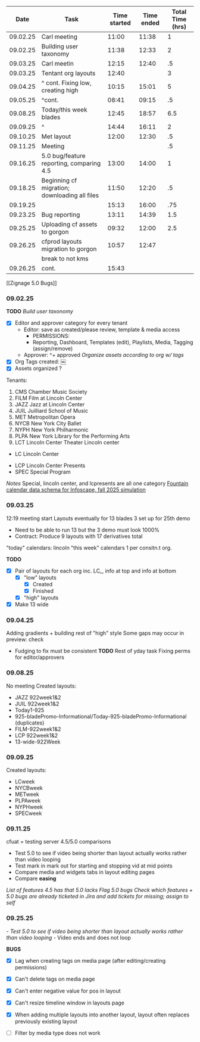 
| Date     | Task                                          | Time started | Time ended | Total Time (hrs) |
| -------- | --------------------------------------------- | ------------ | ---------- | ---------------- |
| 09.02.25 | Carl meeting                                  | 11:00        | 11:38      | 1                |
| 09.02.25 | Building user taxonomy                        | 11:38        | 12:33      | 2                |
| 09.03.25 | Carl meetin                                   | 12:15        | 12:40      | .5               |
| 09.03.25 | Tentant org layouts                           | 12:40        |            | 3                |
| 09.04.25 | ^ cont. Fixing low, creating high             | 10:15        | 15:01      | 5                |
| 09.05.25 | ^cont.                                        | 08:41        | 09:15      | .5               |
| 09.08.25 | Today/this week blades                        | 12:45        | 18:57      | 6.5              |
| 09.09.25 | ^                                             | 14:44        | 16:11      | 2                |
| 09.10.25 | Met layout                                    | 12:00        | 12:30      | .5               |
| 09.11.25 | Meeting                                       |              |            | .5               |
| 09.16.25 | 5.0 bug/feature reporting, comparing 4.5      | 13:00        | 14:00      | 1                |
| 09.18.25 | Beginning cf migration; downloading all files | 11:50        | 12:20      | .5               |
| 09.19.25 |                                               | 15:13        | 16:00      | .75              |
| 09.23.25 | Bug reporting                                 | 13:11        | 14:39      | 1.5              |
| 09.25.25 | Uploading cf assets to gorgon                 | 09:32        | 12:00      | 2.5              |
| 09.26.25 | cfprod layouts migration to gorgon            | 10:57        | 12:47      |                  |
|          | break to not kms                              |              |            |                  |
| 09.26.25 | cont.                                         | 15:43        |            |                  |
[[Zignage 5.0 Bugs]]
### 09.02.25 
**TODO**
*Build user taxonomy*
- [x] Editor and approver category for every tenant
	- Editor: save as created/please review, template & media access 
		- PERMISSIONS:
		- Reporting, Dashboard, Templates (edit), Playlists, Media, Tagging (assign/remove)
	- Approver: ^+ approved
*Organize assets according to org w/ tags*
- [x] Org Tags created: ￼
- [x] Assets organized ?

Tenants:
1. CMS		Chamber Music Society
2. FILM		Film at Lincoln Center
3. JAZZ		Jazz at Lincoln Center
4. JUIL		Juilliard School of Music
5. MET		Metropolitan Opera
6. NYCB		New York City Ballet
7. NYPH		New York Philharmonic
8. PLPA		New York Library for the Performing Arts		
9. LCT			Lincoln Center Theater
Lincoln center
+ LC 			Lincoln Center
- LCP			Lincoln Center Presents
- SPEC		Special Program


*Notes*
Special, lincoln center, and lcpresents are all one category
[Fountain calendar data schema for Infoscape, fall 2025 simulation](https://docs.google.com/document/d/1WVbPYupTsXncmuGdq30EqXmZBlJwF1TsNauZcMGjGQQ/edit?tab=t.0)

### 09.03.25 
12:19 meeting start
Layouts eventually for 13 blades 3 set up for 25th demo
- Need to be able to run 13 but the 3 demo must look 1000%
- Contract: Produce 9 layouts with 17 derivatives total 

"today" calendars: lincoln
"this week" calendars 1 per consitn.t org.

**TODO**
- [x] Pair of layouts for each org inc. LC_, info at top and info at bottom
	- [x] "low" layouts
		- [x] Created
		- [x] Finished
	- [x] "high" layouts
- [x] Make 13 wide 

### 09.04.25
Adding gradients + building rest of "high" style
Some gaps may occur in preview: check
- Fudging to fix must be consistent
**TODO**
Rest of yday task 
Fixing perms for editor/approvers

### 09.08.25
No meeting
Created layouts:
- JAZZ 922week1&2
- JUIL 922week1&2
- Today1-925
- 925-bladePromo-Informational/Today-925-bladePromo-Informational (duplicates)
- FILM-922week1&2
- LCP 922week1&2
- 13-wide-922Week

### 09.09.25
Created layouts: 
- LCweek
- NYCBweek
- METweek
- PLPAweek
- NYPHweek
- SPECweek
### 09.11.25
cfuat = testing server
4.5/5.0 comparisons
- Test 5.0 to see if video being shorter than layout actually works rather than video looping 
- Test mark in mark out for starting and stopping vid at mid points
- Compare media and widgets tabs in layout editing pages
- Compare **easing**

*List of features 4.5 has that 5.0 lacks*
*Flag 5.0 bugs*
*Check which features + 5.0 bugs are already ticketed in Jira and add tickets for missing; assign to self*

### 09.25.25
*- Test 5.0 to see if video being shorter than layout actually works rather than video looping* - Video ends and does not loop


**BUGS**
- [x] Lag when creating tags on media page (after editing/creating permissions)
- [x] Can't delete tags on media page
- [x] Can't enter negative value for pos in layout
- [x] Can't resize timeline window in layouts page
- [x] When adding multiple layouts into another layout, layout often replaces previously existing layout
- [ ] Filter by media type does not work

